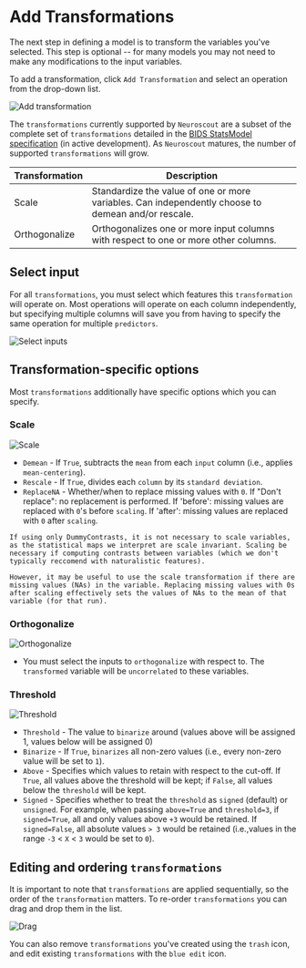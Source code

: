 # Add Transformations

The next step in defining a model is to transform the variables you've selected. This step is optional -- for many models you may not need to make any modifications to the input variables.

To add a transformation, click `Add Transformation` and select an operation from the drop-down list.

![Add transformation](img/transformation_add.png)

The `transformations` currently supported by `Neuroscout` are a subset of the complete set of `transformations` detailed in the [BIDS StatsModel specification](https://docs.google.com/document/d/1bq5eNDHTb6Nkx3WUiOBgKvLNnaa5OMcGtD0AZ9yms2M/edit?usp=sharing) (in active development). As `Neuroscout` matures, the number of supported `transformations` will grow.

| Transformation      | Description                                                                                                                                |
|---------------------|--------------------------------------------------------------------------------------------------------------------------------------------|
| Scale               | Standardize the value of one or more variables. Can independently choose to demean and/or rescale.                                        |
| Orthogonalize       | Orthogonalizes one or more input columns with respect to one or more other columns.                                                        |

## Select input

For all `transformations`, you must select which features this `transformation` will operate on.
Most operations will operate on each column independently, but specifying multiple columns will save you from having to specify the same operation for multiple `predictors`.

![Select inputs](img/transformation_inputs.png)

## Transformation-specific options
Most `transformations` additionally have specific options which you can specify.

### Scale

![Scale](img/transformation_scale.png)

  - `Demean` - If `True`, subtracts the `mean` from each `input` column (i.e., applies `mean-centering`).
  - `Rescale` - If `True`, divides each `column` by its `standard deviation`.
  - `ReplaceNA` - Whether/when to replace missing values with `0`. If "Don't replace": no replacement is performed. If 'before': missing values are replaced with `0`'s before `scaling`. If 'after': missing values are replaced with `0` after `scaling`.

```{Note}
If using only DummyContrasts, it is not necessary to scale variables, as the statistical maps we interpret are scale invariant. Scaling be necessary if computing contrasts between variables (which we don't typically reccomend with naturalistic features). 

However, it may be useful to use the scale transformation if there are missing values (NAs) in the variable. Replacing missing values with 0s after scaling effectively sets the values of NAs to the mean of that variable (for that run).
```

### Orthogonalize

![Orthogonalize](img/transformation_orth.png)

- You must select the inputs to `orthogonalize` with respect to. The `transformed` variable will be `uncorrelated` to these variables.

### Threshold

![Threshold](img/transformation_thresh.png)

- `Threshold` - The value to `binarize` around (values above will be assigned 1, values below will be assigned 0)
- `Binarize` -  If `True`, `binarizes` all non-zero values (i.e., every non-zero value will be set to `1`).
- `Above` -  Specifies which values to retain with respect to the cut-off. If `True`, all values above the threshold will be kept; if `False`, all values below the `threshold` will be kept.
- `Signed` - Specifies whether to treat the `threshold` as `signed` (default) or `unsigned`. For example, when passing `above=True` and `threshold=3`, if `signed=True`, all and only values above `+3` would be retained. If `signed=False`, all absolute values `> 3` would be retained (i.e.,values in  the range `-3` < `X` < `3` would be set to `0`).

## Editing and ordering `transformations`

It is important to note that `transformations` are applied sequentially, so the order of the `transformation` matters.
To re-order `transformations` you can drag and drop them in the list.

![Drag](img/transformation_drag.png)

You can also remove `transformations` you've created using the `trash` icon, and edit existing `transformations` with the `blue edit` icon.
